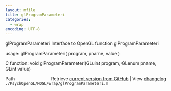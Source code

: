 ```yaml
---
layout: mfile
title: glProgramParameteri
categories:
  - wrap
encoding: UTF-8
---
```


glProgramParameteri  Interface to OpenGL function glProgramParameteri

usage:  glProgramParameteri\( program, pname, value \)

C function:  void glProgramParameteri\(GLuint program, GLenum pname, GLint value\)


<div class="code_header" style="text-align:right;">
  <span style="float:left;">Path&nbsp;&nbsp;</span> <span class="counter">Retrieve <a href=
  "https://raw.github.com/Psychtoolbox-3/Psychtoolbox-3/beta/./PsychOpenGL/MOGL/wrap/glProgramParameteri.m">current version from GitHub</a> | View <a href=
  "https://github.com/Psychtoolbox-3/Psychtoolbox-3/commits/beta/./PsychOpenGL/MOGL/wrap/glProgramParameteri.m">changelog</a></span>
</div>
<div class="code">
  <code>./PsychOpenGL/MOGL/wrap/glProgramParameteri.m</code>
</div>
